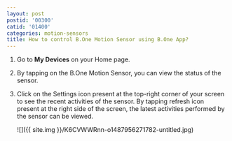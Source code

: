 ```yaml
---
layout: post
postid: '00300'
catid: '01400'
categories: motion-sensors
title: How to control B.One Motion Sensor using B.One App?
---
```


1. Go to **My Devices** on your Home page.

2. By tapping on the B.One Motion Sensor, you can view the status of the sensor.

3. Click on the Settings icon present at the top-right corner of your screen to see the recent activities of the sensor. By tapping refresh icon present at the right side of the screen, the latest activities performed by the sensor can be viewed.

    ![]({{ site.img }}/K6CVWWRnn-o1487956271782-untitled.jpg)